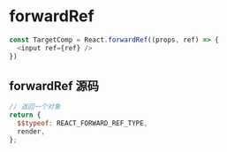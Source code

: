 # forwardRef

```js
const TargetComp = React.forwardRef((props, ref) => {
  <input ref={ref} />
})
```

## forwardRef 源码

```js
// 返回一个对象
return {
  $$typeof: REACT_FORWARD_REF_TYPE,
  render,
};
```
